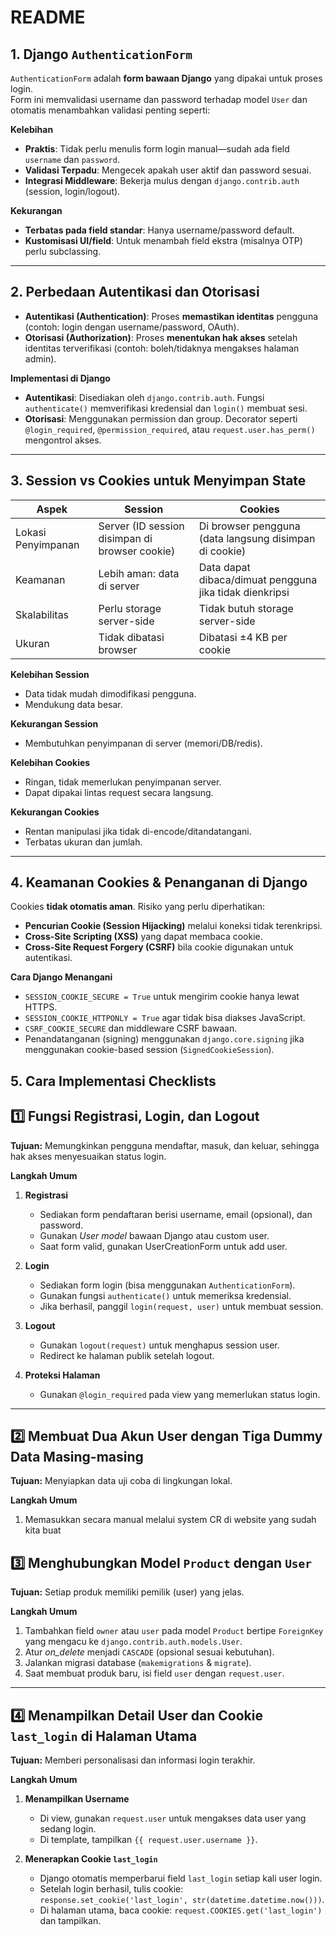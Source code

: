 # README

## 1. Django `AuthenticationForm`

`AuthenticationForm` adalah **form bawaan Django** yang dipakai untuk proses login.  
Form ini memvalidasi username dan password terhadap model `User` dan otomatis menambahkan validasi penting seperti:

**Kelebihan**

- **Praktis**: Tidak perlu menulis form login manual—sudah ada field `username` dan `password`.
- **Validasi Terpadu**: Mengecek apakah user aktif dan password sesuai.
- **Integrasi Middleware**: Bekerja mulus dengan `django.contrib.auth` (session, login/logout).

**Kekurangan**

- **Terbatas pada field standar**: Hanya username/password default.
- **Kustomisasi UI/field**: Untuk menambah field ekstra (misalnya OTP) perlu subclassing.

---

## 2. Perbedaan Autentikasi dan Otorisasi

- **Autentikasi (Authentication)**: Proses **memastikan identitas** pengguna (contoh: login dengan username/password, OAuth).
- **Otorisasi (Authorization)**: Proses **menentukan hak akses** setelah identitas terverifikasi (contoh: boleh/tidaknya mengakses halaman admin).

**Implementasi di Django**

- **Autentikasi**: Disediakan oleh `django.contrib.auth`. Fungsi `authenticate()` memverifikasi kredensial dan `login()` membuat sesi.
- **Otorisasi**: Menggunakan permission dan group. Decorator seperti `@login_required`, `@permission_required`, atau `request.user.has_perm()` mengontrol akses.

---

## 3. Session vs Cookies untuk Menyimpan State

| Aspek              | Session                                        | Cookies                                                 |
| ------------------ | ---------------------------------------------- | ------------------------------------------------------- |
| Lokasi Penyimpanan | Server (ID session disimpan di browser cookie) | Di browser pengguna (data langsung disimpan di cookie)  |
| Keamanan           | Lebih aman: data di server                     | Data dapat dibaca/dimuat pengguna jika tidak dienkripsi |
| Skalabilitas       | Perlu storage server-side                      | Tidak butuh storage server-side                         |
| Ukuran             | Tidak dibatasi browser                         | Dibatasi ±4 KB per cookie                               |

**Kelebihan Session**

- Data tidak mudah dimodifikasi pengguna.
- Mendukung data besar.

**Kekurangan Session**

- Membutuhkan penyimpanan di server (memori/DB/redis).

**Kelebihan Cookies**

- Ringan, tidak memerlukan penyimpanan server.
- Dapat dipakai lintas request secara langsung.

**Kekurangan Cookies**

- Rentan manipulasi jika tidak di-encode/ditandatangani.
- Terbatas ukuran dan jumlah.

---

## 4. Keamanan Cookies & Penanganan di Django

Cookies **tidak otomatis aman**. Risiko yang perlu diperhatikan:

- **Pencurian Cookie (Session Hijacking)** melalui koneksi tidak terenkripsi.
- **Cross-Site Scripting (XSS)** yang dapat membaca cookie.
- **Cross-Site Request Forgery (CSRF)** bila cookie digunakan untuk autentikasi.

**Cara Django Menangani**

- `SESSION_COOKIE_SECURE = True` untuk mengirim cookie hanya lewat HTTPS.
- `SESSION_COOKIE_HTTPONLY = True` agar tidak bisa diakses JavaScript.
- `CSRF_COOKIE_SECURE` dan middleware CSRF bawaan.
- Penandatanganan (signing) menggunakan `django.core.signing` jika menggunakan cookie-based session (`SignedCookieSession`).

## 5. Cara Implementasi Checklists

## 1️⃣ Fungsi Registrasi, Login, dan Logout

**Tujuan:** Memungkinkan pengguna mendaftar, masuk, dan keluar, sehingga hak akses menyesuaikan status login.

**Langkah Umum**

1. **Registrasi**

   - Sediakan form pendaftaran berisi username, email (opsional), dan password.
   - Gunakan _User model_ bawaan Django atau custom user.
   - Saat form valid, gunakan UserCreationForm untuk add user.

2. **Login**

   - Sediakan form login (bisa menggunakan `AuthenticationForm`).
   - Gunakan fungsi `authenticate()` untuk memeriksa kredensial.
   - Jika berhasil, panggil `login(request, user)` untuk membuat session.

3. **Logout**

   - Gunakan `logout(request)` untuk menghapus session user.
   - Redirect ke halaman publik setelah logout.

4. **Proteksi Halaman**
   - Gunakan `@login_required` pada view yang memerlukan status login.

---

## 2️⃣ Membuat Dua Akun User dengan Tiga Dummy Data Masing-masing

**Tujuan:** Menyiapkan data uji coba di lingkungan lokal.

**Langkah Umum**

1. Memasukkan secara manual melalui system CR di website yang sudah kita buat

## 3️⃣ Menghubungkan Model `Product` dengan `User`

**Tujuan:** Setiap produk memiliki pemilik (user) yang jelas.

**Langkah Umum**

1. Tambahkan field `owner` atau `user` pada model `Product` bertipe `ForeignKey` yang mengacu ke `django.contrib.auth.models.User`.
2. Atur _on_delete_ menjadi `CASCADE` (opsional sesuai kebutuhan).
3. Jalankan migrasi database (`makemigrations` & `migrate`).
4. Saat membuat produk baru, isi field `user` dengan `request.user`.

---

## 4️⃣ Menampilkan Detail User dan Cookie `last_login` di Halaman Utama

**Tujuan:** Memberi personalisasi dan informasi login terakhir.

**Langkah Umum**

1. **Menampilkan Username**

   - Di view, gunakan `request.user` untuk mengakses data user yang sedang login.
   - Di template, tampilkan `{{ request.user.username }}`.

2. **Menerapkan Cookie `last_login`**
   - Django otomatis memperbarui field `last_login` setiap kali user login.
   - Setelah login berhasil, tulis cookie: `response.set_cookie('last_login', str(datetime.datetime.now()))`.
   - Di halaman utama, baca cookie: `request.COOKIES.get('last_login')` dan tampilkan.
